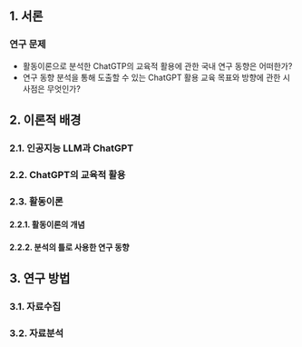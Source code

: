 ## 1. 서론
### 연구 문제
- 활동이론으로 분석한 ChatGTP의 교육적 활용에 관한 국내 연구 동향은 어떠한가?
- 연구 동향 분석을 통해 도출할 수 있는 ChatGPT 활용 교육 목표와 방향에 관한 시사점은 무엇인가?
## 2. 이론적 배경
### 2.1. 인공지능 LLM과 ChatGPT
### 2.2. ChatGPT의 교육적 활용
### 2.3. 활동이론
#### 2.2.1. 활동이론의 개념
#### 2.2.2. 분석의 틀로 사용한 연구 동향
## 3. 연구 방법
### 3.1. 자료수집
### 3.2. 자료분석